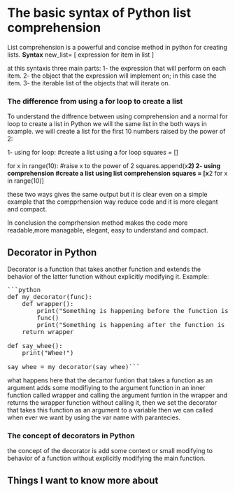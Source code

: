 # The basic syntax of Python list comprehension
List comprehension is a powerful and concise method in python for creating lists.
<b>Syntax</b>
new_list= [ expression for item in list ]

at this syntaxis three main parts:
1- the expression that will perform on each item.
2- the object that the expression will implement on; in this case the item.
3- the iterable list of the objects that will iterate on.

### The difference from using a for loop to create a list
To understand the diffrence between using comprehension and a normal for loop to create a list in Python we will the same list in the both ways in example.
we will create a list for the first 10 numbers raised by the power of 2:

1- using for loop:
#create a list using a for loop
squares = []

for x in range(10):
    #raise x to the power of 2
    squares.append(x**2)
2- using comprehension
#create a list using list comprehension
squares = [x**2 for x in range(10)]

these two ways gives the same output but it is clear even on a simple example that the compprhension way reduce code and it is more elegant and compact.

In conclusion the comprhension method makes the code more readable,more managable, elegant, easy to understand and compact.

## Decorator in Python
Decorator is a function that takes another function and extends the behavior of the latter function without explicitly modifying it.
Example:
<pre>
```python
def my_decorator(func):
    def wrapper():
        print("Something is happening before the function is called.")
        func()
        print("Something is happening after the function is called.")
    return wrapper

def say_whee():
    print("Whee!")

say_whee = my_decorator(say_whee)```
</pre>

what happens here that the decartor funtion that takes a function as an argument adds some modifiying to the argument function in an inner function called wrapper and 
calling the argument funtion in the wrapper and returns the wrapper function without calling it, then we set the decorator that takes this function as an argument to a 
variable then we can called when ever we want by using the var name with parantecies.


### The concept of decorators in Python

the concept of the decorator is add some context or small modifying to behavior of a function without explicitly modifying the main function.

## Things I want to know more about
